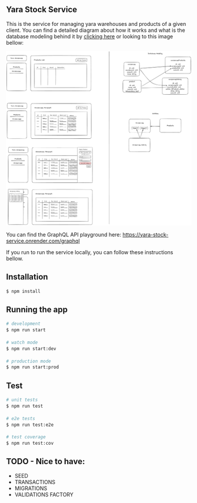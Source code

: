 ## Yara Stock Service
This is the service for managing yara warehouses and products of a given client. You can find a detailed diagram about how it works and what is the database modeling behind it by [clicking here](https://excalidraw.com/#json=5Q7IYSqHkzG5wYdwFWFef,LOQuzSuH0RqudjMNmjLVEg) or looking to this image bellow: 

![Yara Warehouse Diagram Image](diagram.png) 

You can find the GraphQL API playground here: https://yara-stock-service.onrender.com/graphql

If you run to run the service locally, you can follow these instructions bellow.

## Installation

```bash
$ npm install
```

## Running the app

```bash
# development
$ npm run start

# watch mode
$ npm run start:dev

# production mode
$ npm run start:prod
```

## Test

```bash
# unit tests
$ npm run test

# e2e tests
$ npm run test:e2e

# test coverage
$ npm run test:cov
```

## TODO - Nice to have:
- SEED
- TRANSACTIONS
- MIGRATIONS
- VALIDATIONS FACTORY

